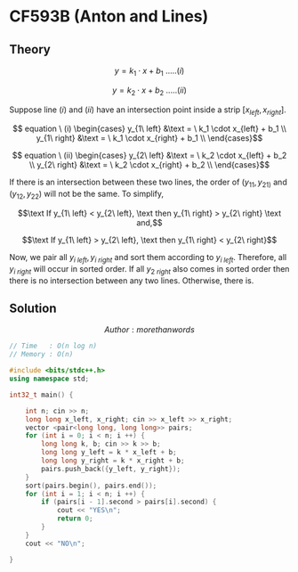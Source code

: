 # CF593B (Anton and Lines)
## Theory
$$y = k_1 \cdot x + b_1\  .....(i)$$

$$y = k_2 \cdot x + b_2\  .....(ii)$$

Suppose line $(i)$ and $(ii)$ have an intersection point inside a strip $[x_{left}, x_{right}]$.

$$ equation \ (i) \begin{cases}
y_{1\ left} &\text = \ k_1 \cdot x_{left} + b_1 \\ 
y_{1\ right} &\text = \ k_1 \cdot x_{right} + b_1 \\
\end{cases}$$ 

$$ equation \ (ii) \begin{cases}
y_{2\ left} &\text = \ k_2 \cdot x_{left} + b_2 \\ 
y_{2\ right} &\text = \ k_2 \cdot x_{right} + b_2 \\
\end{cases}$$

If there is an intersection between these two lines, the order of $(y_{11}, y_{21)}$ and $(y_{12}, y_{22})$ will not be the same. To simplify, 

$$\text If y_{1\ left} < y_{2\ left}, \text then y_{1\ right} > y_{2\ right} \text and,$$

$$\text If y_{1\ left} > y_{2\ left}, \text then y_{1\ right} < y_{2\ right}$$

Now, we pair all ${y_{i\ left}, y_{i\ right}}$ and sort them according to $y_{i\ left}$. Therefore, all $y_{i\ right}$ will occur in sorted order. If all $y_{2\ right}$ also comes in sorted order then there is no intersection between any two lines. Otherwise, there is.

## Solution
$$ Author : morethanwords $$

```c++
// Time   : O(n log n)
// Memory : O(n)

#include <bits/stdc++.h>
using namespace std;

int32_t main() {

    int n; cin >> n;
    long long x_left, x_right; cin >> x_left >> x_right;
    vector <pair<long long, long long>> pairs;
    for (int i = 0; i < n; i ++) {
        long long k, b; cin >> k >> b;
        long long y_left = k * x_left + b;
        long long y_right = k * x_right + b;
        pairs.push_back({y_left, y_right});
    }
    sort(pairs.begin(), pairs.end());
    for (int i = 1; i < n; i ++) {
        if (pairs[i - 1].second > pairs[i].second) {
            cout << "YES\n";
            return 0;
        }
    }
    cout << "NO\n";

}
```
